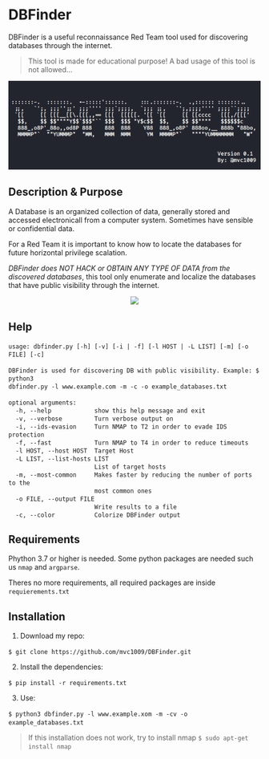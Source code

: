 # DBFinder
DBFinder is a useful reconnaissance Red Team tool used for discovering databases through the internet.

>This tool is made for educational purpose!  A bad usage of this tool is not allowed...

<p align="center">
<img src="src/banner_dbfinder.png">
</p>

## Description & Purpose
A Database is an organized collection of data, generally stored and accessed electronicall from a computer system. Sometimes have sensible or confidential data.

For a Red Team it is important to know how to locate the databases for future horizontal privilege scalation.

*DBFinder does NOT HACK or OBTAIN ANY TYPE OF DATA from the discovered databases*, this tool only enumerate and localize the databases that have public visibility through the internet.

<p align="center">
<img src="https://media.giphy.com/media/jsGtdrPxhAuGLBBNRa/giphy.gif">
</p>


## Help

```
usage: dbfinder.py [-h] [-v] [-i | -f] [-l HOST | -L LIST] [-m] [-o FILE] [-c]

DBFinder is used for discovering DB with public visibility. Example: $ python3
dbfinder.py -l www.example.com -m -c -o example_databases.txt

optional arguments:
  -h, --help            show this help message and exit
  -v, --verbose         Turn verbose output on
  -i, --ids-evasion     Turn NMAP to T2 in order to evade IDS protection
  -f, --fast            Turn NMAP to T4 in order to reduce timeouts
  -l HOST, --host HOST  Target Host
  -L LIST, --list-hosts LIST
                        List of target hosts
  -m, --most-common     Makes faster by reducing the number of ports to the
                        most common ones
  -o FILE, --output FILE
                        Write results to a file
  -c, --color           Colorize DBFinder output

```


## Requirements

Phython 3.7 or higher is needed. Some python packages are needed such us `nmap` and `argparse`.

Theres no more requirements, all required packages are inside `requierements.txt`


## Installation

1. Download my repo:

`$ git clone https://github.com/mvc1009/DBFinder.git`

2. Install the dependencies:

`$ pip install -r requirements.txt`

3. Use:

`$ python3 dbfinder.py -l www.example.xom -m -cv -o example_databases.txt`


>If this installation does not work, try to install nmap  `$ sudo apt-get install nmap`
